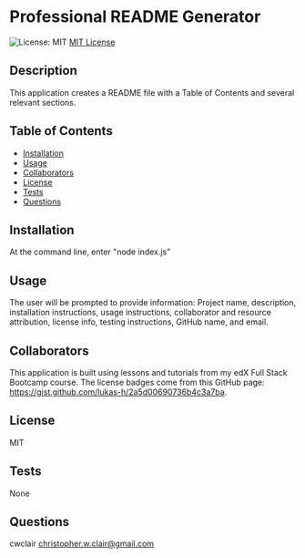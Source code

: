 # Professional README Generator
      
![License: MIT](https://img.shields.io/badge/License-MIT-yellow.svg) [MIT License](https://opensource.org/licenses/MIT)
      
## Description
This application creates a README file with a Table of Contents and several relevant sections.
      
## Table of Contents
* [Installation](#installation)
* [Usage](#usage)
* [Collaborators](#collaborators)
* [License](#license)
* [Tests](#tests)
* [Questions](#questions)
      
## Installation
At the command line, enter "node index.js”
      
## Usage
The user will be prompted to provide information: Project name, description, installation instructions, usage instructions, collaborator and resource attribution, license info, testing instructions, GitHub name, and email.
      
## Collaborators
This application is built using lessons and tutorials from my edX Full Stack Bootcamp course. The license badges come from this GitHub page: https://gist.github.com/lukas-h/2a5d00690736b4c3a7ba.
      
## License
MIT
      
## Tests
None
      
## Questions
cwclair
christopher.w.clair@gmail.com
